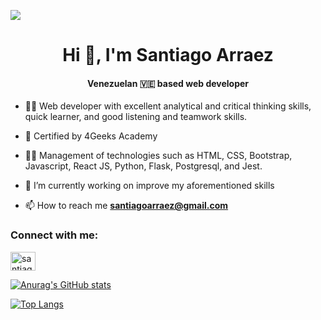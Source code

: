 ![](https://firebasestorage.googleapis.com/v0/b/celicor.appspot.com/o/Black%20Minimal%20Motivation%20Quote%20LinkedIn%20Banner.png?alt=media&token=28f30e59-24a5-4cee-9139-469597b72426&_gl=1*1ddtttb*_ga*NzA0MzU4MDA0LjE2ODM3NjIyOTI.*_ga_CW55HF8NVT*MTY4NjEwODQ5Ny41LjEuMTY4NjEwODUwMS4wLjAuMA..)
<h1 align="center">Hi 👋, I'm Santiago Arraez</h1>
<h4 align="center">Venezuelan 🇻🇪 based web developer</h4>

- 👨‍💼 Web developer with excellent analytical and critical thinking skills, quick learner, and good listening and teamwork skills.

- 📜 Certified by 4Geeks Academy

- 🧑‍💻 Management of technologies such as HTML, CSS, Bootstrap, Javascript, React JS, Python, Flask, Postgresql, and Jest.

- 🔭 I’m currently working on improve my aforementioned skills

- 📫 How to reach me **santiagoarraez@gmail.com**

<h3 align="left">Connect with me:</h3>
<p align="left">
<a href="https://www.linkedin.com/in/santiago-arraez/" target="blank"><img align="center" src="https://raw.githubusercontent.com/rahuldkjain/github-profile-readme-generator/master/src/images/icons/Social/linked-in-alt.svg" alt="santiago arraez" height="30" width="40" /></a>
</p>

  
[![Anurag's GitHub stats](https://github-readme-stats.vercel.app/api?username=santiagoarraez&theme=merko)](https://github.com/anuraghazra/github-readme-stats)
  
[![Top Langs](https://github-readme-stats.vercel.app/api/top-langs/?username=anuraghazra&layout=donut&theme=merko)](https://github.com/anuraghazra/github-readme-stats)
  
